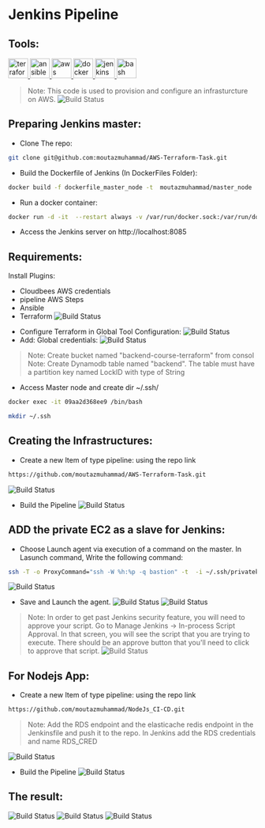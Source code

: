 # Jenkins Pipeline

## Tools:

<a href="https://www.terraform.io/" target="_blank" rel="noreferrer"> <img src="https://www.vectorlogo.zone/logos/terraformio/terraformio-icon.svg" alt="terraform" width="40" height="40"/> </a> <a href="https://www.ansible.com/" target="_blank" rel="noreferrer"> <img src="https://www.vectorlogo.zone/logos/ansible/ansible-icon.svg" alt="ansible" width="40" height="40"/> </a>  <a href="https://aws.amazon.com" target="_blank" rel="noreferrer"> <img src="https://www.vectorlogo.zone/logos/amazon_aws/amazon_aws-icon.svg" alt="aws" width="40" height="40"/> </a> <a href="https://www.gnu.org/software/bash/" target="_blank" rel="noreferrer">  <img src="https://www.vectorlogo.zone/logos/docker/docker-official.svg" alt="docker" width="40" height="40"/> </a> <a href="https://www.jenkins.io" target="_blank" rel="noreferrer"> <img src="https://www.vectorlogo.zone/logos/jenkins/jenkins-icon.svg" alt="jenkins" width="40" height="40"/> </a> <a href="https://www.gnu.org/software/bash/" target="_blank" rel="noreferrer"> <img src="https://www.vectorlogo.zone/logos/gnu_bash/gnu_bash-icon.svg" alt="bash" width="40" height="40"/> </a> 


> Note: This code is used to provision and configure an infrasturcture on AWS.
![Build Status](https://github.com/moutazmuhammad/AWS-Terraform-Task/blob/main/img/1.jpg?raw=true)

## Preparing Jenkins master:
* Clone The repo:
```sh
git clone git@github.com:moutazmuhammad/AWS-Terraform-Task.git 
```
* Build the Dockerfile of Jenkins (In DockerFiles Folder):
```sh
docker build -f dockerfile_master_node -t  moutazmuhammad/master_node .
```
* Run a docker container:
```sh
docker run -d -it  --restart always -v /var/run/docker.sock:/var/run/docker.sock -v jenkins-data:/var/jenkins_home  -p 8085:8080 moutazmuhammad/master_node
```
* Access the Jenkins server on http://localhost:8085

## Requirements:
Install Plugins:
- Cloudbees AWS credentials
- pipeline AWS Steps
- Ansible
- Terraform
![Build Status](https://github.com/moutazmuhammad/AWS-Terraform-Task/blob/main/img/2.png?raw=true)
* Configure Terraform in Global Tool Configuration:
![Build Status](https://github.com/moutazmuhammad/AWS-Terraform-Task/blob/main/img/3.png?raw=true)
* Add: Global credentials:
![Build Status](https://github.com/moutazmuhammad/AWS-Terraform-Task/blob/main/img/4.png?raw=true)

> Note: Create bucket named "backend-course-terraform" from consol 
> Note: Create Dynamodb table named "backend". The table must have a partition key named LockID with type of String 

* Access Master node and create dir ~/.ssh/
```sh
docker exec -it 09aa2d368ee9 /bin/bash
```
```sh
mkdir ~/.ssh
```

## Creating the Infrastructures:
* Create a new Item of type pipeline: using the repo link
```sh
https://github.com/moutazmuhammad/AWS-Terraform-Task.git
```
![Build Status](https://github.com/moutazmuhammad/AWS-Terraform-Task/blob/main/img/5.png?raw=true)
* Build the Pipeline
![Build Status](https://github.com/moutazmuhammad/AWS-Terraform-Task/blob/main/img/6.png?raw=true)

## ADD the private EC2 as a slave for Jenkins:
* Choose Launch agent via execution of a command on the master. In Lasunch command, Write the following command:
```sh
ssh -T -o ProxyCommand="ssh -W %h:%p -q bastion" -t  -i ~/.ssh/privatekey.pem ubuntu@private_ip_of_instance exec  java -jar ~/bin/agent.jar
```
![Build Status](https://github.com/moutazmuhammad/AWS-Terraform-Task/blob/main/img/7.png?raw=true)

* Save and Launch the agent.
![Build Status](https://github.com/moutazmuhammad/AWS-Terraform-Task/blob/main/img/8.png?raw=true)
![Build Status](https://github.com/moutazmuhammad/AWS-Terraform-Task/blob/main/img/9.png?raw=true)

> Note: In order to get past Jenkins security feature, you will need to approve your script. Go to Manage Jenkins -> In-process Script Approval. In that screen, you will see the script that you are trying to execute. There should be an approve button that you'll need to click to approve that script.
![Build Status](https://github.com/moutazmuhammad/AWS-Terraform-Task/blob/main/img/10.png?raw=true)


## For Nodejs App:
* Create a new Item of type pipeline: using the repo link
```sh
https://github.com/moutazmuhammad/NodeJs_CI-CD.git
```

> Note: Add the RDS endpoint and the elasticache redis endpoint in the Jenkinsfile and push it to the repo. In Jenkins add the RDS credentials and name RDS_CRED

![Build Status](https://github.com/moutazmuhammad/AWS-Terraform-Task/blob/main/img/11.png?raw=true)
* Build the Pipeline
![Build Status](https://github.com/moutazmuhammad/AWS-Terraform-Task/blob/main/img/12.png?raw=true)

## The result:
![Build Status](https://github.com/moutazmuhammad/AWS-Terraform-Task/blob/main/img/13.png?raw=true)
![Build Status](https://github.com/moutazmuhammad/AWS-Terraform-Task/blob/main/img/14.png?raw=true)
![Build Status](https://github.com/moutazmuhammad/AWS-Terraform-Task/blob/main/img/15.png?raw=true)






